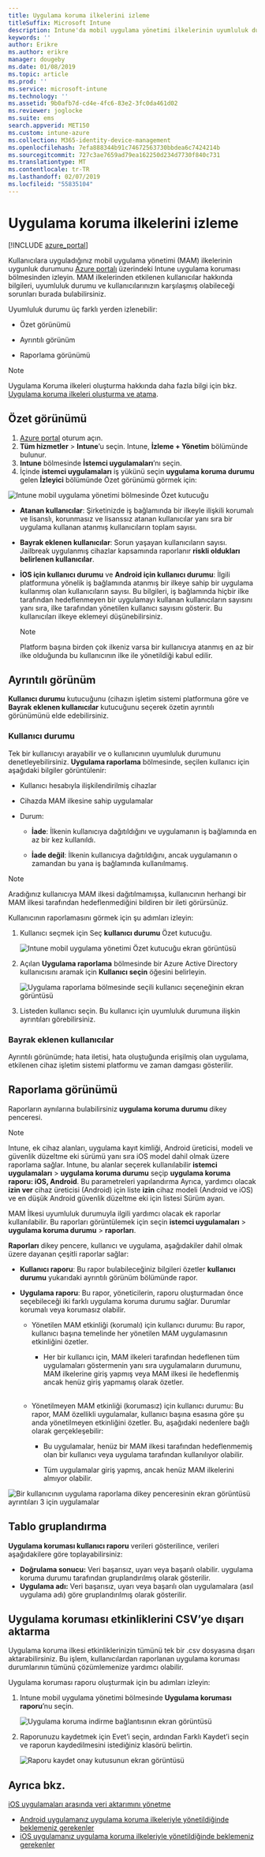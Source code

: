 ```yaml
---
title: Uygulama koruma ilkelerini izleme
titleSuffix: Microsoft Intune
description: Intune'da mobil uygulama yönetimi ilkelerinin uyumluluk durumunu izleyin.
keywords: ''
author: Erikre
ms.author: erikre
manager: dougeby
ms.date: 01/08/2019
ms.topic: article
ms.prod: ''
ms.service: microsoft-intune
ms.technology: ''
ms.assetid: 9b0afb7d-cd4e-4fc6-83e2-3fc0da461d02
ms.reviewer: joglocke
ms.suite: ems
search.appverid: MET150
ms.custom: intune-azure
ms.collection: M365-identity-device-management
ms.openlocfilehash: 7efa888344b91c74672563730bbdea6c7424214b
ms.sourcegitcommit: 727c3ae7659ad79ea162250d234d7730f840c731
ms.translationtype: MT
ms.contentlocale: tr-TR
ms.lasthandoff: 02/07/2019
ms.locfileid: "55835104"
---
```

# <a name="how-to-monitor-app-protection-policies"></a>Uygulama koruma ilkelerini izleme
[!INCLUDE [azure_portal](./includes/azure_portal.md)]

Kullanıcılara uyguladığınız mobil uygulama yönetimi (MAM) ilkelerinin uygunluk durumunu [Azure portalı](https://portal.azure.com) üzerindeki Intune uygulama koruması bölmesinden izleyin. MAM ilkelerinden etkilenen kullanıcılar hakkında bilgileri, uyumluluk durumu ve kullanıcılarınızın karşılaşmış olabileceği sorunları burada bulabilirsiniz.

Uyumluluk durumu üç farklı yerden izlenebilir:

-   Özet görünümü

-   Ayrıntılı görünüm

-   Raporlama görünümü

> [!NOTE]
> Uygulama Koruma ilkeleri oluşturma hakkında daha fazla bilgi için bkz. [Uygulama koruma ilkeleri oluşturma ve atama](app-protection-policies.md).

## <a name="summary-view"></a>Özet görünümü

1. [Azure portal](https://portal.azure.com) oturum açın.
2. **Tüm hizmetler** > **Intune**’u seçin. Intune, **İzleme + Yönetim** bölümünde bulunur.
3. **Intune** bölmesinde **İstemci uygulamaları**’nı seçin.
4. İçinde **istemci uygulamaları** iş yükünü seçin **uygulama koruma durumu** gelen **İzleyici** bölümünde Özet görünümü görmek için:

![Intune mobil uygulama yönetimi bölmesinde Özet kutucuğu](./media/app-protection-user-status-summary.png)

-   **Atanan kullanıcılar**: Şirketinizde iş bağlamında bir ilkeyle ilişkili korumalı ve lisanslı, korunmasız ve lisanssız atanan kullanıcılar yanı sıra bir uygulama kullanan atanmış kullanıcıların toplam sayısı.
-   **Bayrak eklenen kullanıcılar**: Sorun yaşayan kullanıcıların sayısı. Jailbreak uygulanmış cihazlar kapsamında raporlanır **riskli oldukları belirlenen kullanıcılar**.
-   **İOS için kullanıcı durumu** ve **Android için kullanıcı durumu**: İlgili platformuna yönelik iş bağlamında atanmış bir ilkeye sahip bir uygulama kullanmış olan kullanıcıların sayısı. Bu bilgileri, iş bağlamında hiçbir ilke tarafından hedeflenmeyen bir uygulamayı kullanan kullanıcıların sayısını yanı sıra, ilke tarafından yönetilen kullanıcı sayısını gösterir. Bu kullanıcıları ilkeye eklemeyi düşünebilirsiniz.

    > [!NOTE]
    > Platform başına birden çok ilkeniz varsa bir kullanıcıya atanmış en az bir ilke olduğunda bu kullanıcının ilke ile yönetildiği kabul edilir.

## <a name="detailed-view"></a>Ayrıntılı görünüm
**Kullanıcı durumu** kutucuğunu (cihazın işletim sistemi platformuna göre ve **Bayrak eklenen kullanıcılar** kutucuğunu seçerek özetin ayrıntılı görünümünü elde edebilirsiniz.

### <a name="user-status"></a>Kullanıcı durumu
Tek bir kullanıcıyı arayabilir ve o kullanıcının uyumluluk durumunu denetleyebilirsiniz. **Uygulama raporlama** bölmesinde, seçilen kullanıcı için aşağıdaki bilgiler görüntülenir:
- Kullanıcı hesabıyla ilişkilendirilmiş cihazlar

- Cihazda MAM ilkesine sahip uygulamalar

- Durum:

  - **İade**: İlkenin kullanıcıya dağıtıldığını ve uygulamanın iş bağlamında en az bir kez kullanıldı.

  - **İade değil**: İlkenin kullanıcıya dağıtıldığını, ancak uygulamanın o zamandan bu yana iş bağlamında kullanılmamış.

>[!NOTE]
> Aradığınız kullanıcıya MAM ilkesi dağıtılmamışsa, kullanıcının herhangi bir MAM ilkesi tarafından hedeflenmediğini bildiren bir ileti görürsünüz.

Kullanıcının raporlamasını görmek için şu adımları izleyin:

1.  Kullanıcı seçmek için Seç **kullanıcı durumu** Özet kutucuğu.

    ![Intune mobil uygulama yönetimi Özet kutucuğu ekran görüntüsü](./media/MAM-reporting-6.png)

2. Açılan **Uygulama raporlama** bölmesinde bir Azure Active Directory kullanıcısını aramak için **Kullanıcı seçin** öğesini belirleyin.

    ![Uygulama raporlama bölmesinde seçili kullanıcı seçeneğinin ekran görüntüsü](./media/MAM-reporting-2.png)

3. Listeden kullanıcı seçin. Bu kullanıcı için uyumluluk durumuna ilişkin ayrıntıları görebilirsiniz.

### <a name="flagged-users"></a>Bayrak eklenen kullanıcılar
Ayrıntılı görünümde; hata iletisi, hata oluştuğunda erişilmiş olan uygulama, etkilenen cihaz işletim sistemi platformu ve zaman damgası gösterilir.

## <a name="reporting-view"></a>Raporlama görünümü

Raporların aynılarına bulabilirsiniz **uygulama koruma durumu** dikey penceresi.

> [!NOTE]
> Intune, ek cihaz alanları, uygulama kayıt kimliği, Android üreticisi, modeli ve güvenlik düzeltme eki sürümü yanı sıra iOS model dahil olmak üzere raporlama sağlar. Intune, bu alanlar seçerek kullanılabilir **istemci uygulamaları** > **uygulama koruma durumu** seçip **uygulama koruma raporu: iOS, Android**. Bu parametreleri yapılandırma Ayrıca, yardımcı olacak **izin ver** cihaz üreticisi (Android) için liste **izin** cihaz modeli (Android ve iOS) ve en düşük Android güvenlik düzeltme eki için listesi Sürüm ayarı. 

MAM İlkesi uyumluluk durumuyla ilgili yardımcı olacak ek raporlar kullanılabilir. Bu raporları görüntülemek için seçin **istemci uygulamaları** > **uygulama koruma durumu** > **raporları**. 

**Raporları** dikey pencere, kullanıcı ve uygulama, aşağıdakiler dahil olmak üzere dayanan çeşitli raporlar sağlar:


-   **Kullanıcı raporu**: Bu rapor bulabileceğiniz bilgileri özetler **kullanıcı durumu** yukarıdaki ayrıntılı görünüm bölümünde rapor.

-   **Uygulama raporu**: Bu rapor, yöneticilerin, raporu oluşturmadan önce seçebileceği iki farklı uygulama koruma durumu sağlar. Durumlar korumalı veya korumasız olabilir.

    -   Yönetilen MAM etkinliği (korumalı) için kullanıcı durumu: Bu rapor, kullanıcı başına temelinde her yönetilen MAM uygulamasının etkinliğini özetler.

        -   Her bir kullanıcı için, MAM ilkeleri tarafından hedeflenen tüm uygulamaları göstermenin yanı sıra uygulamaların durumunu, MAM ilkelerine giriş yapmış veya MAM ilkesi ile hedeflenmiş ancak henüz giriş yapmamış olarak özetler.
<br><br>
    -   Yönetilmeyen MAM etkinliği (korumasız) için kullanıcı durumu: Bu rapor, MAM özellikli uygulamalar, kullanıcı başına esasına göre şu anda yönetilmeyen etkinliğini özetler. Bu, aşağıdaki nedenlere bağlı olarak gerçekleşebilir:

        -   Bu uygulamalar, henüz bir MAM ilkesi tarafından hedeflenmemiş olan bir kullanıcı veya uygulama tarafından kullanılıyor olabilir.

        -   Tüm uygulamalar giriş yapmış, ancak henüz MAM ilkelerini almıyor olabilir.

![Bir kullanıcının uygulama raporlama dikey penceresinin ekran görüntüsü ayrıntıları 3 için uygulamalar](./media/MAM-reporting-4.png)

## <a name="table-grouping"></a>Tablo gruplandırma

**Uygulama koruması kullanıcı raporu** verileri gösterilince, verileri aşağıdakilere göre toplayabilirsiniz:

- **Doğrulama sonucu:** Veri başarısız, uyarı veya başarılı olabilir. uygulama koruma durumu tarafından gruplandırılmış olarak gösterilir.
- **Uygulama adı:** Veri başarısız, uyarı veya başarılı olan uygulamalara (asıl uygulama adı) göre gruplandırılmış olarak gösterilir.

## <a name="export-app-protection-activities-to-csv"></a>Uygulama koruması etkinliklerini CSV’ye dışarı aktarma

Uygulama koruma ilkesi etkinliklerinizin tümünü tek bir .csv dosyasına dışarı aktarabilirsiniz. Bu işlem, kullanıcılardan raporlanan uygulama koruması durumlarının tümünü çözümlemenize yardımcı olabilir.

Uygulama koruması raporu oluşturmak için bu adımları izleyin:

1. Intune mobil uygulama yönetimi bölmesinde **Uygulama koruması raporu**’nu seçin.

    ![Uygulama koruma indirme bağlantısının ekran görüntüsü](./media/app-protection-report-csv-2.png)

2. Raporunuzu kaydetmek için Evet’i seçin, ardından Farklı Kaydet’i seçin ve raporun kaydedilmesini istediğiniz klasörü belirtin.

    ![Raporu kaydet onay kutusunun ekran görüntüsü](./media/app-protection-report-csv-1.png)

## <a name="see-also"></a>Ayrıca bkz.
[iOS uygulamaları arasında veri aktarımını yönetme](data-transfer-between-apps-manage-ios.md)

* [Android uygulamanız uygulama koruma ilkeleriyle yönetildiğinde beklemeniz gerekenler](app-protection-enabled-apps-android.md)
* [iOS uygulamanız uygulama koruma ilkeleriyle yönetildiğinde beklemeniz gerekenler](app-protection-enabled-apps-ios.md)
